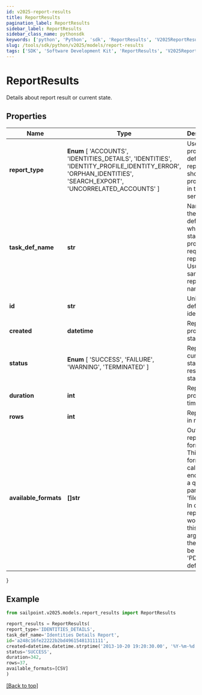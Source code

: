 ```yaml
---
id: v2025-report-results
title: ReportResults
pagination_label: ReportResults
sidebar_label: ReportResults
sidebar_class_name: pythonsdk
keywords: ['python', 'Python', 'sdk', 'ReportResults', 'V2025ReportResults'] 
slug: /tools/sdk/python/v2025/models/report-results
tags: ['SDK', 'Software Development Kit', 'ReportResults', 'V2025ReportResults']
---
```


# ReportResults

Details about report result or current state.

## Properties

Name | Type | Description | Notes
------------ | ------------- | ------------- | -------------
**report_type** |  **Enum** [  'ACCOUNTS',    'IDENTITIES_DETAILS',    'IDENTITIES',    'IDENTITY_PROFILE_IDENTITY_ERROR',    'ORPHAN_IDENTITIES',    'SEARCH_EXPORT',    'UNCORRELATED_ACCOUNTS' ] | Use this property to define what report should be processed in the RDE service. | [optional] 
**task_def_name** | **str** | Name of the task definition which is started to process requesting report. Usually the same as report name | [optional] 
**id** | **str** | Unique task definition identifier. | [optional] 
**created** | **datetime** | Report processing start date | [optional] 
**status** |  **Enum** [  'SUCCESS',    'FAILURE',    'WARNING',    'TERMINATED' ] | Report current state or result status. | [optional] 
**duration** | **int** | Report processing time in ms. | [optional] 
**rows** | **int** | Report size in rows. | [optional] 
**available_formats** | **[]str** | Output report file formats. This are formats for calling get endpoint as a query parameter 'fileFormat'.  In case report won't have this argument there will be ['CSV', 'PDF'] as default. | [optional] 
}

## Example

```python
from sailpoint.v2025.models.report_results import ReportResults

report_results = ReportResults(
report_type='IDENTITIES_DETAILS',
task_def_name='Identities Details Report',
id='a248c16fe22222b2bd49615481311111',
created=datetime.datetime.strptime('2013-10-20 19:20:30.00', '%Y-%m-%d %H:%M:%S.%f'),
status='SUCCESS',
duration=342,
rows=37,
available_formats=[CSV]
)

```
[[Back to top]](#) 

